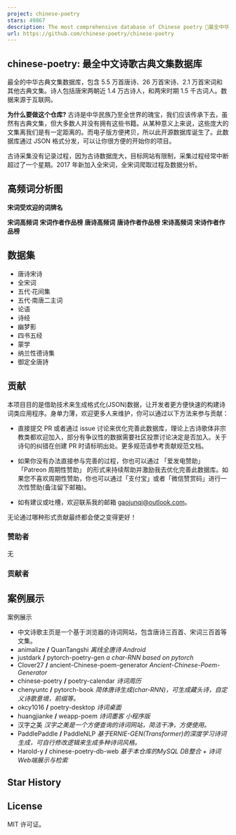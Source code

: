 ```yaml
---
project: chinese-poetry
stars: 49867
description: The most comprehensive database of Chinese poetry 🧶最全中华古诗词数据库,  唐宋两朝近一万四千古诗人,  接近5.5万首唐诗加26万宋诗.  两宋时期1564位词人，21050首词。
url: https://github.com/chinese-poetry/chinese-poetry
---
```


chinese-poetry: 最全中文诗歌古典文集数据库
-----------------------------

最全的中华古典文集数据库，包含 5.5 万首唐诗、26 万首宋诗、2.1 万首宋词和其他古典文集。诗人包括唐宋两朝近 1.4 万古诗人，和两宋时期 1.5 千古词人。数据来源于互联网。

**为什么要做这个仓库?** 古诗是中华民族乃至全世界的瑰宝，我们应该传承下去，虽然有古典文集，但大多数人并没有拥有这些书籍。从某种意义上来说，这些庞大的文集离我们是有一定距离的。而电子版方便拷贝，所以此开源数据库诞生了。此数据库通过 JSON 格式分发，可以让你很方便的开始你的项目。

古诗采集没有记录过程，因为古诗数据庞大，目标网站有限制，采集过程经常中断超过了一个星期。2017 年新加入全宋词，全宋词爬取过程及数据分析。

高频词分析图
------

**宋词受欢迎的词牌名**

**宋词高频词** **宋词作者作品榜** **唐诗高频词** **唐诗作者作品榜** **宋诗高频词** **宋诗作者作品榜**

数据集
---

-   唐诗宋诗
-   全宋词
-   五代·花间集
-   五代·南唐二主词
-   论语
-   诗经
-   幽梦影
-   四书五经
-   蒙学
-   纳兰性德诗集
-   御定全唐詩

贡献
--

本项目目的是借助技术来生成格式化(JSON)数据，让开发者更方便快速的构建诗词类应用程序。身单力薄，欢迎更多人来维护，你可以通过以下方法来参与贡献：

-   直接提交 PR 或者通过 issue 讨论来优化完善此数据库，理论上古诗歌体非宗教类都欢迎加入，部分有争议性的数据需要社区投票讨论决定是否加入。关于诗句的纠错在创建 PR 时请标明出处。更多规范请参考贡献规范文档。
    
-   如果你没有办法直接参与完善的过程，你也可以通过 「爱发电赞助」 「Patreon 周期性赞助」 的形式来持续帮助并激励我去优化完善此数据库。如果您不喜欢周期性赞助，你也可以通过「支付宝」或者「微信赞赏码」进行一次性赞助(备注留下邮箱)。
    
-   如有建议或吐槽，欢迎联系我的邮箱 gaojunqi@outlook.com。
    

无论通过哪种形式贡献最终都会使之变得更好！

### 赞助者

无

### 贡献者

案例展示
----

案例展示

-   中文诗歌主页是一个基于浏览器的诗词网站，包含唐诗三百首、宋词三百首等文集。
-   animalize **/** QuanTangshi _离线全唐诗 Android_
-   justdark **/** pytorch-poetry-gen _a char-RNN based on pytorch_
-   Clover27 **/** ancient-Chinese-poem-generator _Ancient-Chinese-Poem-Generator_
-   chinese-poetry **/** poetry-calendar _诗词周历_
-   chenyuntc **/** pytorch-book _简体唐诗生成(char-RNN)，可生成藏头诗，自定义诗歌意境，前缀等。_
-   okcy1016 **/** poetry-desktop _诗词桌面_
-   huangjianke **/** weapp-poem _诗词墨客 小程序版_
-   汉字之美 _汉字之美是一个方便查询的诗词网站，简洁干净，方便使用。_
-   PaddlePaddle **/** PaddleNLP _基于ERNIE-GEN(Transformer)的深度学习诗词生成，可自行修改逻辑来生成多种诗词风格。_
-   Harold-y **/** chinese-poetry-db-web _基于本仓库的MySQL DB整合 + 诗词Web端展示与检索_

Star History
------------

License
-------

MIT 许可证。
